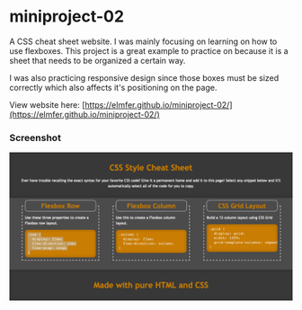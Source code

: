 # miniproject-02
A CSS cheat sheet website. I was mainly focusing on learning on how to use flexboxes. This project is a great example to practice on because it is a sheet that needs to be organized a certain way.

I was also practicing responsive design since those boxes must be sized correctly which also affects it's positioning on the page.

View website here: [https://elmfer.github.io/miniproject-02/](https://elmfer.github.io/miniproject-02/)

### Screenshot
![Screenshot](screenshot.png)